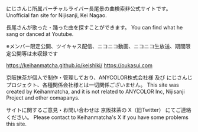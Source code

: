 にじさんじ所属バーチャルライバー長尾景の曲検索非公式サイトです。
Unofficial fan site for Nijisanji, Kei Nagao.

長尾さんが歌った・踊った曲を探すことができます。
You can find what he sang or danced at Youtube.

※メンバー限定公開、ツイキャス配信、ニコニコ動画、ニコニコ生放送、期間限定公開等は未収録です

https://keihanmatcha.github.io/keishiki/
https://oukasui.com

京阪抹茶が個人で制作・管理しており、ANYCOLOR株式会社様 及び にじさんじプロジェクト、各種関係会社様とは一切関係ございません。
This site was created by Keihanmatcha, and it is not related to ANYCOLOR Inc, Nijisanji Project and other comapanys.

サイトに関するご意見・お問い合わせは 京阪抹茶の X（旧Twitter） にてご連絡ください。
Please contact to Keihanmatcha's X if you have some problems this site.
